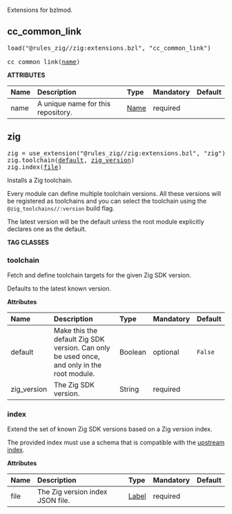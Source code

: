 <!-- Generated with Stardoc: http://skydoc.bazel.build -->

Extensions for bzlmod.

<a id="cc_common_link"></a>

## cc_common_link

<pre>
load("@rules_zig//zig:extensions.bzl", "cc_common_link")

cc_common_link(<a href="#cc_common_link-name">name</a>)
</pre>

**ATTRIBUTES**


| Name  | Description | Type | Mandatory | Default |
| :------------- | :------------- | :------------- | :------------- | :------------- |
| <a id="cc_common_link-name"></a>name |  A unique name for this repository.   | <a href="https://bazel.build/concepts/labels#target-names">Name</a> | required |  |


<a id="zig"></a>

## zig

<pre>
zig = use_extension("@rules_zig//zig:extensions.bzl", "zig")
zig.toolchain(<a href="#zig.toolchain-default">default</a>, <a href="#zig.toolchain-zig_version">zig_version</a>)
zig.index(<a href="#zig.index-file">file</a>)
</pre>

Installs a Zig toolchain.

Every module can define multiple toolchain versions. All these versions will be
registered as toolchains and you can select the toolchain using the
`@zig_toolchains//:version` build flag.

The latest version will be the default unless the root module explicitly
declares one as the default.


**TAG CLASSES**

<a id="zig.toolchain"></a>

### toolchain

Fetch and define toolchain targets for the given Zig SDK version.

Defaults to the latest known version.

**Attributes**

| Name  | Description | Type | Mandatory | Default |
| :------------- | :------------- | :------------- | :------------- | :------------- |
| <a id="zig.toolchain-default"></a>default |  Make this the default Zig SDK version. Can only be used once, and only in the root module.   | Boolean | optional |  `False`  |
| <a id="zig.toolchain-zig_version"></a>zig_version |  The Zig SDK version.   | String | required |  |

<a id="zig.index"></a>

### index

Extend the set of known Zig SDK versions based on a Zig version index.

The provided index must use a schema that is compatible with the [upstream index].

[upstream index]: https://ziglang.org/download/index.json

**Attributes**

| Name  | Description | Type | Mandatory | Default |
| :------------- | :------------- | :------------- | :------------- | :------------- |
| <a id="zig.index-file"></a>file |  The Zig version index JSON file.   | <a href="https://bazel.build/concepts/labels">Label</a> | required |  |


